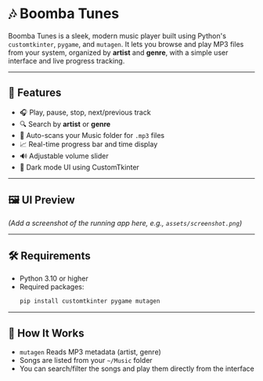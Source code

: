 # 🎶 Boomba Tunes

Boomba Tunes is a sleek, modern music player built using Python's `customtkinter`, `pygame`, and `mutagen`. It lets you browse and play MP3 files from your system, organized by **artist** and **genre**, with a simple user interface and live progress tracking.

---

## 🚀 Features

- 🎧 Play, pause, stop, next/previous track
- 🔍 Search by **artist** or **genre**
- 📂 Auto-scans your Music folder for `.mp3` files
- 📈 Real-time progress bar and time display
- 🔊 Adjustable volume slider
- 🌙 Dark mode UI using CustomTkinter

---

## 🖼️ UI Preview

*(Add a screenshot of the running app here, e.g., `assets/screenshot.png`)*

---

## 🛠️ Requirements

- Python 3.10 or higher
- Required packages:
  ```bash
  pip install customtkinter pygame mutagen

---

## 🧠 How It Works
- `mutagen` Reads MP3 metadata (artist, genre)
- Songs are listed from your `~/Music` folder
- You can search/filter the songs and play them directly from the interface
